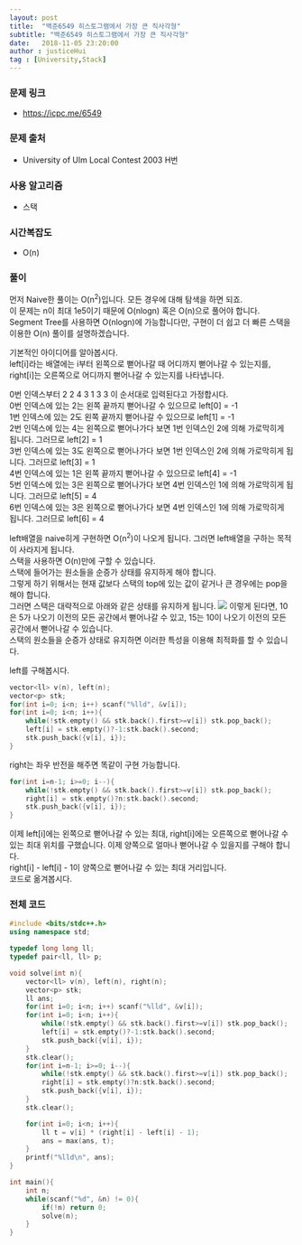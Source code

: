 ```yaml
---
layout: post
title:  "백준6549 히스토그램에서 가장 큰 직사각형"
subtitle: "백준6549 히스토그램에서 가장 큰 직사각형"
date:   2018-11-05 23:20:00
author : justiceHui
tag : [University,Stack]
---
```


### 문제 링크
* https://icpc.me/6549

### 문제 출처
* University of Ulm Local Contest 2003 H번

### 사용 알고리즘
* 스택

### 시간복잡도
* O(n)

### 풀이
먼저 Naive한 풀이는 O(n<sup>2</sup>)입니다. 모든 경우에 대해 탐색을 하면 되죠.<br>
이 문제는 n이 최대 1e5이기 때문에 O(nlogn) 혹은 O(n)으로 풀어야 합니다.<br>
Segment Tree를 사용하면 O(nlogn)에 가능합니다만, 구현이 더 쉽고 더 빠른 스택을 이용한 O(n) 풀이를 설명하겠습니다.

기본적인 아이디어를 알아봅시다.<br>
left[i]라는 배열에는 i부터 왼쪽으로 뻗어나갈 때 어디까지 뻗어나갈 수 있는지를, right[i]는 오른쪽으로 어디까지 뻗어나갈 수 있는지를 나타냅니다.<br>

0번 인덱스부터 2 2 4 3 1 3 3 이 순서대로 입력된다고 가정합시다.<br>
0번 인덱스에 있는 2는 왼쪽 끝까지 뻗어나갈 수 있으므로 left[0] = -1<br>
1번 인덱스에 있는 2도 왼쪽 끝까지 뻗어나갈 수 있으므로 left[1] = -1<br>
2번 인덱스에 있는 4는 왼쪽으로 뻗어나가다 보면 1번 인덱스인 2에 의해 가로막히게 됩니다. 그러므로 left[2] = 1<br>
3번 인덱스에 있는 3도 왼쪽으로 뻗어나가다 보면 1번 인덱스인 2에 의해 가로막히게 됩니다. 그러므로 left[3] = 1<br>
4번 인덱스에 있는 1은 왼쪽 끝까지 뻗어나갈 수 있으므로 left[4] = -1<br>
5번 인덱스에 있는 3은 왼쪽으로 뻗어나가다 보면 4번 인덱스인 1에 의해 가로막히게 됩니다. 그러므로 left[5] = 4<br>
6번 인덱스에 있는 3은 왼쪽으로 뻗어나가다 보면 4번 인덱스인 1에 의해 가로막히게 됩니다. 그러므로 left[6] = 4<br>

left배열을 naive히게 구현하면 O(n<sup>2</sup>)이 나오게 됩니다. 그러면 left배열을 구하는 목적이 사라지게 됩니다.<br>
스택을 사용하면 O(n)만에 구할 수 있습니다.<br>
스택에 들어가는 원소들을 순증가 상태를 유지하게 해야 합니다.<br>
그렇게 하기 위해서는 현재 값보다 스택의 top에 있는 값이 같거나 큰 경우에는 pop을 해야 합니다.<br>
그러면 스택은 대략적으로 아래와 같은 상태를 유지하게 됩니다.
<img src = "https://i.imgur.com/dvuUOZs.png">
이렇게 된다면, 10은 5가 나오기 이전의 모든 공간에서 뻗어나갈 수 있고, 15는 10이 나오기 이전의 모든 공간에서 뻗어나갈 수 있습니다.<br>
스택의 원소들을 순증가 상태로 유지하면 이러한 특성을 이용해 최적화를 할 수 있습니다.

left를 구해봅시다.
```cpp
vector<ll> v(n), left(n);
vector<p> stk;
for(int i=0; i<n; i++) scanf("%lld", &v[i]);
for(int i=0; i<n; i++){
	while(!stk.empty() && stk.back().first>=v[i]) stk.pop_back();
	left[i] = stk.empty()?-1:stk.back().second;
	stk.push_back({v[i], i});
}
```
right는 좌우 반전을 해주면 똑같이 구현 가능합니다.
```cpp
for(int i=n-1; i>=0; i--){
	while(!stk.empty() && stk.back().first>=v[i]) stk.pop_back();
	right[i] = stk.empty()?n:stk.back().second;
	stk.push_back({v[i], i});
}
```
이제 left[i]에는 왼쪽으로 뻗어나갈 수 있는 최대, right[i]에는 오른쪽으로 뻗어나갈 수 있는 최대 위치를 구했습니다. 이제 양쪽으로 얼마나 뻗어나갈 수 있을지를 구해야 합니다.<br>
right[i] - left[i] - 1이 양쪽으로 뻗어나갈 수 있는 최대 거리입니다.<br>
코드로 옮겨봅시다.

### 전체 코드
```cpp
#include <bits/stdc++.h>
using namespace std;

typedef long long ll;
typedef pair<ll, ll> p;

void solve(int n){
	vector<ll> v(n), left(n), right(n);
	vector<p> stk;
	ll ans;
	for(int i=0; i<n; i++) scanf("%lld", &v[i]);
	for(int i=0; i<n; i++){
		while(!stk.empty() && stk.back().first>=v[i]) stk.pop_back();
		left[i] = stk.empty()?-1:stk.back().second;
		stk.push_back({v[i], i});
	}
	stk.clear();
	for(int i=n-1; i>=0; i--){
		while(!stk.empty() && stk.back().first>=v[i]) stk.pop_back();
		right[i] = stk.empty()?n:stk.back().second;
		stk.push_back({v[i], i});
	}
	stk.clear();

	for(int i=0; i<n; i++){
		ll t = v[i] * (right[i] - left[i] - 1);
		ans = max(ans, t);
	}
	printf("%lld\n", ans);
}

int main(){
	int n;
	while(scanf("%d", &n) != 0){
		if(!n) return 0;
		solve(n);
	}
}
```

